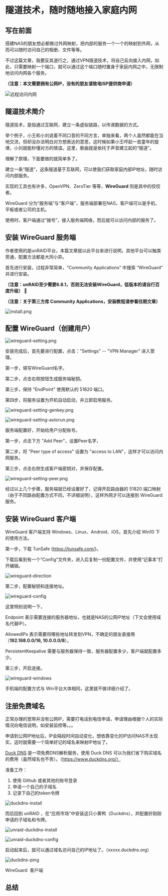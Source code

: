 # 隧道技术，随时随地接入家庭内网

## 写在前面

搭建NAS的朋友想必都做过外网映射，把内部的服务一个一个的映射到外网，从而可以随时访问自己的相册、文件等等。

不过这篇文章，我要反其道行之，通过VPN隧道技术，将自己反向接入内网，如此，只需要映射一个端口，就可以通过这个端口随时置身于家庭内网之中，无限制地访问内网各个服务。



**（注意：本文需要拥有公网IP，没有的朋友请致电ISP提供商申请）**



![远程访问内网](../images/blog/2020-03-25-wireguard/wireguard-demo.png)





## 隧道技术简介

隧道技术，是指通过互联网，建立一条虚拟链路，以传递数据的方式。



举个例子，小王和小刘说着不同口音的不同方言，单独来看，两个人虽然都能在当地交流，但却没办法明白对方想表达的意思，这时候如果小王哼起一首童年的旋律，小刘就能秒懂对方的情谊。这里，歌曲就是依托于声音建立起的“隧道”。



理解了原理，下面要做的就简单多了。



建立一条“隧道”，这条隧道基于互联网，可以使我们获取家庭内部IP地址，随时访问内部服务。

实现的工具也有许多，OpenVPN、ZeroTier 等等，**WireGuard** 则是其中的佼佼者。



WireGuard 分为“服务端”与“客户端”，服务端部署在NAS，客户端可以是手机、平板或者公司的主机。

使用时，客户端通过“拨号”，接入服务端网络，而后就可以访问内部的服务了。





## 安装 WireGuard 服务端

作者使用的是unRAID平台，本篇文章就以此平台来进行说明，其他平台可以触类旁通，配置方法都是大同小异。



首先进行安装，过程非常简单，“Community Applications” 中搜索 “WireGuard” 并进行安装。

**（注意：unRAID至少需要6.8.1，否则无法安装WireGuard，低版本的请自行百度升级）** 

**（注意：关于第三方库 Community Applications，安装教程请参看往期文章）**



![install.png](../images/blog/2020-03-25-wireguard/install.png)





## 配置 WireGuard（创建用户）

![wireguard-setting.png](../images/blog/2020-03-25-wireguard/wireguard-setting.png)



安装完成后，首先要进行配置，点击："Settings" -- "VPN Manager" 进入管理。

第一步，填写WireGuard名字。

第二步，点击右侧按钮生成服务端秘钥。

第三步，保持 "EndPoint" 使用默认的 51820 端口。

第四步，将服务设置为开机自动启动，并立即启用服务。



![wireguard-setting-genkey.png](../images/blog/2020-03-25-wireguard/wireguard-setting-genkey.png)

![wireguard-setting-autorun.png](../images/blog/2020-03-25-wireguard/wireguard-setting-autorun.png)



服务端配置好，开始给用户分配账号。

第一步，点击下方 "Add Peer"，设置Peer名字，

第二步，将 "Peer type of access" 设置为 "access to LAN"，这样才可以访问内网服务。

第三步，点击右侧生成客户端密钥对，并保存配置。



![wireguard-setting-peer.png](../images/blog/2020-03-25-wireguard/wireguard-setting-peer.png)



经过以上几个步骤，服务端就已经设置好了，记得开启路由器的 51820 端口映射（由于不同路由配置方式不同，不详细说明），这样外网才可以连接到 WireGuard 服务。





## 安装 WireGuard 客户端

WireGuard 客户端支持 Windows、Linux、Android、iOS，首先介绍 Win10 下的使用方法。



第一步，下载 TunSafe (https://tunsafe.com/)。

下载后看到有一个“Config”文件夹，进入后复制一份配置文件，并使用“记事本”打开编辑。



![wireguard-direction](../images/blog/2020-03-25-wireguard/wireguard-direction.png)



第二步，配置秘钥和连接地址。



![wireguard-config](../images/blog/2020-03-25-wireguard/wireguard-config.png)



这里特别说明一下，

Endpoint 表示需要连接的服务器地址，也就是NAS的公网IP地址（下文会使用域名代替IP）。

AllowedIPs 表示需要将哪些地址转发到VPN，不确定的朋友直接用（**192.168.0.0/16, 10.0.0.0/8**）。

PersistentKeepalive 需要与服务器保持一致，服务器配置多少，客户端就配置多少。



第三步，开启连接。



![wireguard-windows](../images/blog/2020-03-25-wireguard/wireguard-windows.png)



手机端的配置方式与 Win平台大体相同，这里就不做详细介绍了。







## 注册免费域名

正常办理的宽带并没有公网IP，需要打电话到电信申请，申请理由根据个人的实际情况向电信说明，如安装监控等。。。

申请到公网IP地址后，IP会隔段时间自动变化，想依靠变化的IP访问NAS不太现实，这时就需要一个简单好记的域名来映射IP地址了。



[Duck DNS](https://www.duckdns.org/) 是一项免费DNS解析服务，使用 Duck DNS 可以为我们省下购买域名的费用（虽然域名也不贵）。（https://www.duckdns.org/）



准备工作：

1. 使用 Github 或者其他的账号登录
2. 申请一个自己的子域名
3. 记录下自己的token令牌



![duckdns-install](../images/blog/2020-03-25-wireguard/duckdns-install.png)



而后回到 unRAID ，在“应用市场”中安装这只小黄鸭（Duckdns），并配置好刚刚申请的子域名和令牌。



![unraid-duckdns-install](../images/blog/2020-03-25-wireguard/unraid-duckdns-install.png)



![unraid-duckdns-config](../images/blog/2020-03-25-wireguard/unraid-duckdns-config.png)



启动起来后，就可以通过域名访问自己的IP地址了。（xxxxx.duckdns.org）



![duckdns-ping](../images/blog/2020-03-25-wireguard/duckdns-ping.png)

WireGuard  客户端





## 总结
